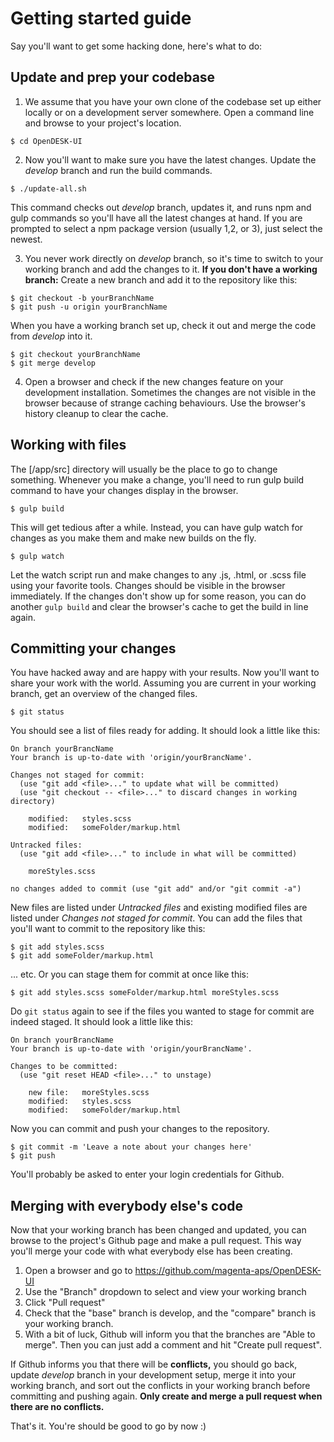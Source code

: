 # Getting started guide

Say you'll want to get some hacking done, here's what to do:

## Update and prep your codebase

1. We assume that you have your own clone of the codebase set up either locally or on a development server somewhere. Open a command line and browse to your project's location.
```
$ cd OpenDESK-UI
```

2. Now you'll want to make sure you have the latest changes. Update the _develop_ branch and run the build commands.
```
$ ./update-all.sh
```
This command checks out _develop_ branch, updates it, and runs npm and gulp commands so you'll have all the latest changes at hand. If you are prompted to select a npm package version (usually 1,2, or 3), just select the newest.

3. You never work directly on _develop_ branch, so it's time to switch to your working branch and add the changes to it. 
**If you don't have a working branch:** Create a new branch and add it to the repository like this:
```
$ git checkout -b yourBranchName
$ git push -u origin yourBranchName
```
When you have a working branch set up, check it out and merge the code from _develop_ into it.
```
$ git checkout yourBranchName
$ git merge develop
```

4. Open a browser and check if the new changes feature on your development installation. Sometimes the changes are not visible in the browser because of strange caching behaviours. Use the browser's history cleanup to clear the cache.


## Working with files

The [/app/src] directory will usually be the place to go to change something. Whenever you make a change, you'll need to run gulp build command to have your changes display in the browser.
```
$ gulp build
```
This will get tedious after a while. Instead, you can have gulp watch for changes as you make them and make new builds on the fly.
```
$ gulp watch
```
Let the watch script run and make changes to any .js, .html, or .scss file using your favorite tools. Changes should be visible in the browser immediately. If the changes don't show up for some reason, you can do another `gulp build` and clear the browser's cache to get the build in line again.


## Committing your changes

You have hacked away and are happy with your results. Now you'll want to share your work with the world.
Assuming you are current in your working branch, get an overview of the changed files.
```
$ git status
```
You should see a list of files ready for adding. It should look a little like this:
```
On branch yourBrancName
Your branch is up-to-date with 'origin/yourBrancName'.

Changes not staged for commit:
  (use "git add <file>..." to update what will be committed)
  (use "git checkout -- <file>..." to discard changes in working directory)

	modified:   styles.scss
	modified:   someFolder/markup.html

Untracked files:
  (use "git add <file>..." to include in what will be committed)

	moreStyles.scss

no changes added to commit (use "git add" and/or "git commit -a")
```
New files are listed under _Untracked files_ and existing modified files are listed under _Changes not staged for commit_.
You can add the files that you'll want to commit to the repository like this:
```
$ git add styles.scss
$ git add someFolder/markup.html
```
... etc. Or you can stage them for commit at once like this:
```
$ git add styles.scss someFolder/markup.html moreStyles.scss
```
Do `git status` again to see if the files you wanted to stage for commit are indeed staged. It should look a little like this:
```
On branch yourBrancName
Your branch is up-to-date with 'origin/yourBrancName'.

Changes to be committed:
  (use "git reset HEAD <file>..." to unstage)

	new file:   moreStyles.scss
	modified:   styles.scss
	modified:   someFolder/markup.html
```
Now you can commit and push your changes to the repository.
```
$ git commit -m 'Leave a note about your changes here'
$ git push
```
You'll probably be asked to enter your login credentials for Github.


## Merging with everybody else's code

Now that your working branch has been changed and updated, you can browse to the project's Github page and make a pull request. This way you'll merge your code with what everybody else has been creating.

1. Open a browser and go to https://github.com/magenta-aps/OpenDESK-UI 
2. Use the "Branch" dropdown to select and view your working branch
3. Click "Pull request"
4. Check that the "base" branch is develop, and the "compare" branch is your working branch. 
5. With a bit of luck, Github will inform you that the branches are "Able to merge". Then you can just add a comment and hit "Create pull request". 

If Github informs you that there will be **conflicts,** you should go back, update _develop_ branch in your development setup, merge it into your working branch, and sort out the conflicts in your working branch before committing and pushing again. **Only create and merge a pull request when there are no conflicts.**

That's it. You're should be good to go by now :)
